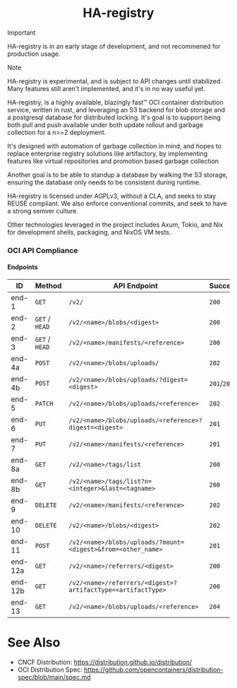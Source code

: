 <!--
SPDX-FileCopyrightText: 2024 Christina Sørensen
SPDX-FileContributor: Christina Sørensen

SPDX-License-Identifier: AGPL-3.0-only
-->

<div align="center">

# HA-registry

</div>


>[!IMPORTANT]
> HA-registry is in an early stage of development, and not recommened for
> production usage.

>[!NOTE]
> HA-registry is experimental, and is subject to API changes until stabilized.
> Many features still aren't implemented, and it's in no way useful yet.

HA-registry, is a highly available, blazingly fast™ OCI container distribution
service, written in rust, and leveraging an S3 backend for blob storage and a
postgresql database for distributed locking. It's goal is to support being both
pull and push available under both update rollout and garbage collection for 
a n>=2 deployment.

It's designed with automation of garbage collection in mind, and hopes to
replace enterprise registry solutions like artifactory, by implementing features
like virtual repositories and promotion based garbage collection

Another goal is to be able to standup a database by walking the S3 storage,
ensuring the database only needs to be consistent during runtime.

HA-registry is licensed under AGPLv3, without a CLA, and seeks to stay REUSE
compliant. We also enforce conventional commits, and seek to have a strong
semver culture.

Other technologies leveraged in the project includes Axum, Tokio, and Nix for
development shells, packaging, and NixOS VM tests.

### OCI API Compliance
#### Endpoints

| ID      | Method         | API Endpoint                                                   | Success     | Failure           | Implemented |
| ------- | -------------- | -------------------------------------------------------------- | ----------- | ----------------- | ----------- |
| end-1   | `GET`          | `/v2/`                                                         | `200`       | `404`/`401`       |             |
| end-2   | `GET` / `HEAD` | `/v2/<name>/blobs/<digest>`                                    | `200`       | `404`             |             |
| end-3   | `GET` / `HEAD` | `/v2/<name>/manifests/<reference>`                             | `200`       | `404`             |             |
| end-4a  | `POST`         | `/v2/<name>/blobs/uploads/`                                    | `202`       | `404`             |             |
| end-4b  | `POST`         | `/v2/<name>/blobs/uploads/?digest=<digest>`                    | `201`/`202` | `404`/`400`       |             |
| end-5   | `PATCH`        | `/v2/<name>/blobs/uploads/<reference>`                         | `202`       | `404`/`416`       |             |
| end-6   | `PUT`          | `/v2/<name>/blobs/uploads/<reference>?digest=<digest>`         | `201`       | `404`/`400`       |             |
| end-7   | `PUT`          | `/v2/<name>/manifests/<reference>`                             | `201`       | `404`             |             |
| end-8a  | `GET`          | `/v2/<name>/tags/list`                                         | `200`       | `404`             |             |
| end-8b  | `GET`          | `/v2/<name>/tags/list?n=<integer>&last=<tagname>`              | `200`       | `404`             |             |
| end-9   | `DELETE`       | `/v2/<name>/manifests/<reference>`                             | `202`       | `404`/`400`/`405` |             |
| end-10  | `DELETE`       | `/v2/<name>/blobs/<digest>`                                    | `202`       | `404`/`405`       |             |
| end-11  | `POST`         | `/v2/<name>/blobs/uploads/?mount=<digest>&from=<other_name>`   | `201`       | `404`             |             |
| end-12a | `GET`          | `/v2/<name>/referrers/<digest>`                                | `200`       | `404`/`400`       |             |
| end-12b | `GET`          | `/v2/<name>/referrers/<digest>?artifactType=<artifactType>`    | `200`       | `404`/`400`       |             |
| end-13  | `GET`          | `/v2/<name>/blobs/uploads/<reference>`                         | `204`       | `404`             |             |

# See Also
- CNCF Distribution: https://distribution.github.io/distribution/
- OCI Distribution Spec: https://github.com/opencontainers/distribution-spec/blob/main/spec.md
